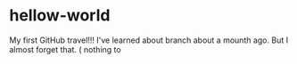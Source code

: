 # hellow-world
My first GitHub travel!!!
I've learned about branch about a mounth ago. But I almost forget that.
( nothing to 
